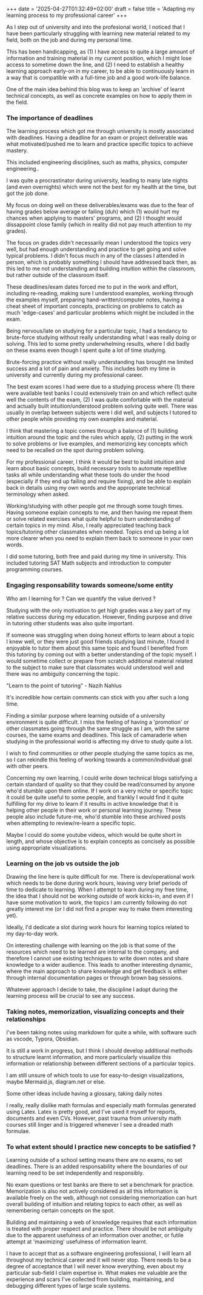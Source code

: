 +++
date = '2025-04-27T01:32:49+02:00'
draft = false
title = 'Adapting my learning process to my professional career'
+++

As I step out of university and into the profesional world,
I noticed that I have been particularly struggling with
learning new material related to my field, both on the job and
during my personal time.

This has been handicapping, as (1) I have access to quite a
large amount of information and training material in my current
position, which I might lose access to sometime down the line,
and (2) I need to establish a healthy learning approach early-on
in my career, to be able to continuously learn in a way that
is compatible with a full-time job and a good work-life balance.

One of the main idea behind this blog was to keep an 'archive'
of learnt technical concepts, as well as concrete examples on
how to apply them in the field.

### The importance of deadlines

The learning process which got me through university is
mostly associated with deadlines. Having a deadline for an
exam or project deliverable was what motivated/pushed me to
learn and practice specific topics to achieve mastery.

This included engineering disciplines, such as maths, physics,
computer engineering..

I was quite a procrastinator during university, leading to
many late nights (and even overnights) which were not the best
for my health at the time, but got the job done.

My focus on doing well on these deliverables/exams was due to the
fear of having grades below average or failing (duh) which (1) would
hurt my chances when applying to masters' programs, and (2) I
thought would dissappoint close family (which in reality did not 
pay much attention to my grades).

The focus on grades didn't necessarily mean I understood the topics
very well, but had enough understanding and practice to get going
and solve typical problems. I didn't focus much in any of the classes
I attended in person, which is probably something I should have addressed back then,
as this led to me not understanding and building intuition within the classroom,
but rather outside of the classroom itself.

These deadlines/exam dates forced me to put in the work and effort,
including re-reading, making sure I understood examples, working
through the examples myself, preparing hand-written/computer notes,
having a cheat sheet of important concepts, practicing on problems
to catch as much 'edge-cases' and particular problems which might
be included in the exam.

Being nervous/late on studying for a particular topic, I had a
tendancy to brute-force studying without really understanding what
I was really doing or solving. This led to some pretty underwhelming
results, where I did badly on these exams even though I spent quite
a lot of time studying.

Brute-forcing practice without really understanding has brought me
limited success and a lot of pain and anxiety. This includes both
my time in university and currently during my professional career.


The best exam scores I had were due to a studying process where (1)
there were available test banks I could extensively train on and which
reflect quite well the contents of the exam, (2) I was quite comfortable
with the material and actually built intuition/understood problem solving
quite well. There was usually in overlap between subjects were I did well,
and subjects I tutored to other people while providing my own examples and
material. 

I think that mastering a topic comes through a balance of (1) building
intuition around the topic and the rules which apply, (2) putting
in the work to solve problems or live examples, and memorizing
key concepts which need to be recalled on the spot during problem
solving.

For my professional career, I think it would be best to build intuition
and learn about basic concepts, build necessary tools to automate repetitive
tasks all while understanding what these tools do under the hood (especially
if they end up failing and require fixing), and be able to explain back
in details using my own words and the appropriate technical terminology
when asked. 

Working/studying with other people got me through some tough times.
Having someone explain concepts to me, and then having me repeat them
or solve related exercises what quite helpful to burn understanding
of certain topics in my mind. Also, I really appreciated teaching back
topics/tutoring other classmates when needed. Topics end up being a lot
more clearer when you need to explain them back to someone in your own words.

I did some tutoring, both free and paid during my time in university.
This included tutoring SAT Math subjects and introduction to computer
programming courses.


### Engaging responsability towards someone/some entity

Who am I learning for ? Can we quantify the value derived ? 

Studying with the only motivation to get high grades was a key part
of my relative success during my education. However, finding purpose
and drive in tutoring other students was also quite important.

If someone was struggling when doing honest efforts to learn about a topic
I knew well, or they were just good friends studying last minute, I found
it enjoyable to tutor them about this same topic and found I benefited from
this tutoring by coming out with a better understanding of the topic myself.
I would sometime collect or prepare from scratch additional material
related to the subject to make sure that classmates would understood well
and there was no ambiguity concerning the topic.

"Learn to the point of tutoring" - Nazih Nahlus

It's incredible how certain comments can stick with you after such a long time.

Finding a similar purpose where learning outside of a university environment
is quite difficult. I miss the feeling of having a 'promotion' or other
classmates going through the same struggle as I am, with the same courses,
the same exams and deadlines. This lack of camaraderie when studying in
the professional world is affecting my drive to study quite a lot.

I wish to find communities or other people studying the same topics as me,
so I can rekindle this feeling of working towards a common/individual goal
with other peers.

Concerning my own learning, I could write down technical blogs satisfying a
certain standard of quality so that they could be read/consumed by anyone
who'd stumble upon them online. If I work on a very niche or specific topic
it could be quite useful to some people, and frankly I would find it quite
fulfilling for my drive to learn if it results in active knowledge
that it is helping other people in their work or personal learning journey.
These people also include future-me, who'd stumble into these archived posts
when attempting to review/re-learn a specific topic.

Maybe I could do some youtube videos, which would be quite short in length,
and whose objective is to explain concepts as concisely as possible using
appropriate visualizations.

### Learning on the job vs outside the job

Drawing the line here is quite difficult for me. There is dev/operational work
which needs to be done during work hours, leaving very brief periods of time
to dedicate to learning. When I attempt to learn during my free time,
the idea that I should not be working outside of work kicks-in, and even
if I have some motivation to work, the topics I am currently following
do not greatly interest me (or I did not find a proper way to make them
interesting yet).

Ideally, I'd dedicate a slot during work hours for learning topics related
to my day-to-day work.

On interesting challenge with learning on the job is that some of the resources
which need to be learned are internal to the company, and therefore I cannot
use existing techniques to write down notes and share knowledge to a wider
audience. This leads to another interesting dynamic, where the main approach
to share knowledge and get feedback is either through internal documentation
pages or through brown bag sessions.

Whatever approach I decide to take, the discipline I adopt during the learning
process will be crucial to see any success.

### Taking notes, memorization, visualizing concepts and their relationships

I've been taking notes using markdown for quite a while, with software such as
vscode, Typora, Obsidian.

It is still a work in progress, but I think I should develop additional methods
to structure learnt information, and more particularly visualize this information
or relationship between different sections of a particular topics.

I am still unsure of which tools to use for easy-to-design visualizations,
maybe Mermaid.js, diagram.net or else.

Some other ideas include having a glossary, taking daily notes

I really, really dislike math formulas and especially math formulas generated
using Latex. Latex is pretty good, and I've used it myself for reports,
documents and even CVs. However, past trauma from university math courses
still linger and is triggered whenever I see a dreaded math formulae.

### To what extent should I practice new concepts to be satisfied ?

Learning outside of a school setting means there are no exams, no set deadlines.
There is an added responsability where the boundaries of our learning need
to be set independently and responsibly.

No exam questions or test banks are there to set a benchmark for practice.
Memorization is also not actively considered as all this information is available
freely on the web, although not considering memorization can hurt overall building
of intuition and relating topics to each other, as well as remembering certain
concepts on the spot.

Building and maintaining a web of knowledge requires that each information is
treated with proper respect and practice. There should be not ambiguity due to
the apparent usefulness of an information over another, or futile attempt
at 'maximizing' usefulness of information learnt.

I have to accept that as a software engineering professional, I will learn
all throughout my technical career and it will never stop. There
needs to be a degree of acceptance that I will never know everything, even
about my particular sub-field I claim expertise in. What makes me valuable
are the experience and scars I've collected from building, maintaining,
and debugging different types of large scale systems.
